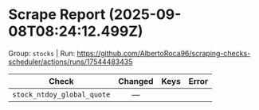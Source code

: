 # Scrape Report (2025-09-08T08:24:12.499Z)

Group: `stocks`  |  Run: https://github.com/AlbertoRoca96/scraping-checks-scheduler/actions/runs/17544483435

| Check | Changed | Keys | Error |
|---|:---:|:--|:--|
| `stock_ntdoy_global_quote` | — |  |  |
